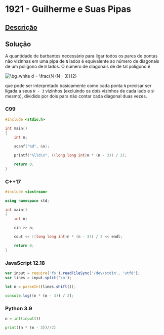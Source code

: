 # 1921 - Guilherme e Suas Pipas

## [Descrição](https://www.beecrowd.com.br/judge/pt/problems/view/1921)

## Solução

A quantidade de barbantes necessário para ligar todos os pares de pontas não vizinhas em uma pipa de `N` lados é equivalente ao número de diagonais de um polígono de `N` lados. O número de diagonais de de tal polígono é

<img src="https://latex.codecogs.com/png.image?\dpi{110}&space;\bg_white&space;d&space;=&space;\frac{N&space;(N&space;-&space;3)}{2}" title="\bg_white d = \frac{N (N - 3)}{2}" />

que pode ser interpretado basicamente como cada ponta `N` precisar ser ligada a seus `N - 3` vizinhos (excluindo os dois vizinhos de cada lado e si mesmo), dividido por dois para não contar cada diagonal duas vezes.

### C99
```c
#include <stdio.h>

int main()
{
    int n;

    scanf("%d", &n);

    printf("%lld\n", ((long long int)n * (n - 3)) / 2);

    return 0;
}
```

### C++17
```cpp
#include <iostream>

using namespace std;

int main()
{
    int n;

    cin >> n;

    cout << ((long long int)n * (n - 3)) / 2 << endl;

    return 0;
}
```

### JavaScript 12.18
```javascript
var input = require('fs').readFileSync('/dev/stdin', 'utf8');
var lines = input.split('\n');

let n = parseInt(lines.shift());

console.log((n * (n - 3)) / 2);
```

### Python 3.9
```python
n = int(input())

print((n * (n - 3))//2)
```